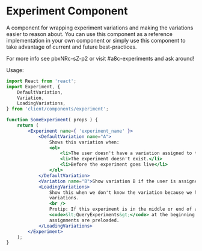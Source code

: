 # Experiment Component

A component for wrapping experiment variations and making the variations easier to reason about.
You can use this component as a reference implementation in your own component or simply use this
component to take advantage of current and future best-practices.

For more info see pbxNRc-sZ-p2 or visit #a8c-experiments and ask around!

Usage:

```jsx
import React from 'react';
import Experiment, {
	DefaultVariation,
	Variation,
	LoadingVariations,
} from 'client/components/experiment';

function SomeExperiment( props ) {
	return (
		<Experiment name={ 'experiment_name' }>
			<DefaultVariation name="A">
				Shows this variation when:
				<ol>
					<li>The user doesn't have a variation assigned to them.</li>
					<li>The experiment doesn't exist.</li>
					<li>Before the experiment goes live</li>
				</ol>
			</DefaultVariation>
			<Variation name="B">Show variation B if the user is assigned this variation.</Variation>
			<LoadingVariations>
				Show this when we don't know the variation because we haven't called the API yet to get
				variations.
				<br />
				Protip: If this experiment is in the middle or end of a flow, try putting
				<code>&lt;QueryExperiments&gt;</code> at the beginning of your flow to ensure the variation
				assignments are preloaded.
			</LoadingVariations>
		</Experiment>
	);
}
```
